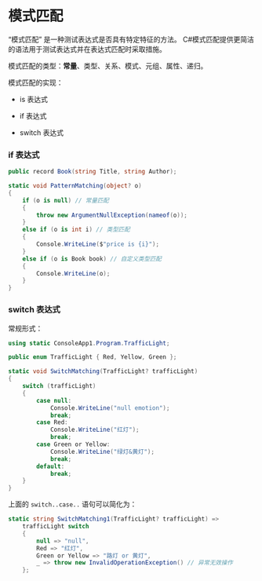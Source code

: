 # 模式匹配

“模式匹配” 是一种测试表达式是否具有特定特征的方法。 C#模式匹配提供更简洁的语法用于测试表达式并在表达式匹配时采取措施。

模式匹配的类型：**常量**、类型、关系、模式、元组、属性、递归。

模式匹配的实现：

- is 表达式

- if 表达式

- switch 表达式



### if 表达式

```C#
public record Book(string Title, string Author);

static void PatternMatching(object? o)
{
    if (o is null) // 常量匹配
    {
        throw new ArgumentNullException(nameof(o));
    }
    else if (o is int i) // 类型匹配
    {
        Console.WriteLine($"price is {i}");
    }
    else if (o is Book book) // 自定义类型匹配
    {
        Console.WriteLine(o);
    }
}
```



### switch 表达式

常规形式：

```C#
using static ConsoleApp1.Program.TrafficLight;

public enum TrafficLight { Red, Yellow, Green };

static void SwitchMatching(TrafficLight? trafficLight)
{
    switch (trafficLight)
    {
        case null:
            Console.WriteLine("null emotion");
            break;
        case Red:
            Console.WriteLine("红灯");
            break;
        case Green or Yellow:
            Console.WriteLine("绿灯&黄灯");
            break;
        default:
            break;
    }
}
```

上面的 `switch..case..` 语句可以简化为：

```C#
static string SwitchMatching1(TrafficLight? trafficLight) =>
    trafficLight switch
    {
        null => "null",
        Red => "红灯",
        Green or Yellow => "路灯 or 黄灯",
        _ => throw new InvalidOperationException() // 异常无效操作
    };
```
